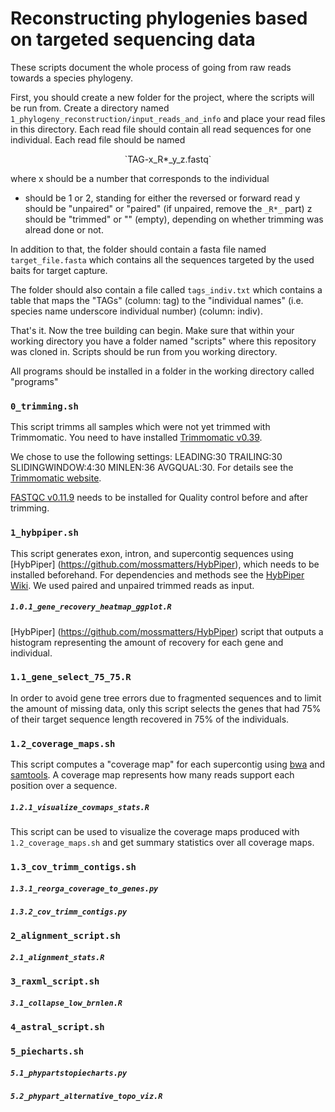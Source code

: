 # Reconstructing phylogenies based on targeted sequencing data

These scripts document the whole process of going from raw reads towards a species phylogeny.

First, you should create a new folder for the project, where the scripts will be run from. Create a directory named `1_phylogeny_reconstruction/input_reads_and_info` and place your read files in this directory. Each read file should contain all read sequences for one individual. Each read file should be named

<p style="text-align: center;">
`TAG-x_R*_y_z.fastq`
</p>

where x should be a number that corresponds to the individual
* should be 1 or 2, standing for either the reversed or forward read
y should be "unpaired" or "paired" (if unpaired, remove the `_R*_` part)
z should be "trimmed" or "" (empty), depending on whether trimming was alread done or not.

In addition to that, the folder should contain a fasta file named `target_file.fasta` which contains all the sequences targeted by the used baits for target capture.

The folder should also contain a file called `tags_indiv.txt` which contains a table that maps the "TAGs" (column: tag) to the "individual names" (i.e. species name underscore individual number) (column: indiv).

That's it. Now the tree building can begin. Make sure that within your working directory you have a folder named "scripts" where this repository was cloned in. Scripts should be run from you working directory.

All programs should be installed in a folder in the working directory called "programs"


### **`0_trimming.sh`**

This script trimms all samples which were not yet trimmed with Trimmomatic. You need to have installed [Trimmomatic v0.39](http://www.usadellab.org/cms/?page=trimmomatic). 

We chose to use the following settings: LEADING:30 TRAILING:30 SLIDINGWINDOW:4:30 MINLEN:36 AVGQUAL:30. For details see the [Trimmomatic website]((http://www.usadellab.org/cms/?page=trimmomatic)).

[FASTQC v0.11.9](https://www.bioinformatics.babraham.ac.uk/projects/fastqc/) needs to be installed for Quality control before and after trimming.

### **`1_hybpiper.sh`**

This script generates exon, intron, and supercontig sequences using [HybPiper] (https://github.com/mossmatters/HybPiper), which needs to be installed beforehand. For dependencies and methods see the [HybPiper Wiki](https://github.com/mossmatters/HybPiper/wiki). We used paired and unpaired trimmed reads as input.

##### **`1.0.1_gene_recovery_heatmap_ggplot.R`**

[HybPiper] (https://github.com/mossmatters/HybPiper) script that outputs a histogram representing the amount of recovery for each gene and individual.

### **`1.1_gene_select_75_75.R`**

In order to avoid gene tree errors due to fragmented sequences and to limit the amount of missing data, only this script selects the genes that had 75% of their target sequence length recovered in 75% of the individuals.

### **`1.2_coverage_maps.sh`**

This script computes a "coverage map" for each supercontig using [bwa](http://bio-bwa.sourceforge.net/) and [samtools](http://www.htslib.org/). A coverage map represents how many reads support each position over a sequence.

##### **`1.2.1_visualize_covmaps_stats.R`**

This script can be used to visualize the coverage maps produced with `1.2_coverage_maps.sh` and get summary statistics over all coverage maps.

### **`1.3_cov_trimm_contigs.sh`**

##### **`1.3.1_reorga_coverage_to_genes.py`**

##### **`1.3.2_cov_trimm_contigs.py`**

### **`2_alignment_script.sh`**

##### **`2.1_alignment_stats.R`**

### **`3_raxml_script.sh`**

##### **`3.1_collapse_low_brnlen.R`**

### **`4_astral_script.sh`**

### **`5_piecharts.sh`**

##### **`5.1_phypartstopiecharts.py`**

##### **`5.2_phypart_alternative_topo_viz.R`**
